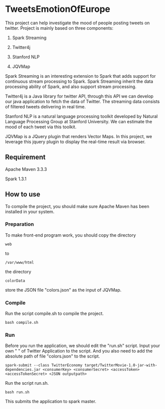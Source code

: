 # TweetsEmotionOfEurope
This project can help investigate the mood of people posting tweets on twitter. Project is mainly based on three components:

1. Spark Streaming

2. Twitter4j

3. Stanford NLP

4. JQVMap

Spark Streaming is an interesting extension to Spark that adds support for continuous stream processing to Spark. Spark Streaming inherit the data processing ability of Spark, and also support stream processing.

Twitter4j is a Java library for twitter API, through this API we can develop our java application to fetch the data of Twitter. The streaming data consists of filtered tweets delivering in real time.

Stanford NLP is a natural language processing toolkit developed by Natural Language Processing Group at Stanford University. We can estimate the mood of each tweet via this toolkit.

JQVMap is a JQuery plugin that renders Vector Maps. In this project, we leverage this jquery plugin to display the real-time result via browser.

## Requirement
Apache Maven 3.3.3

Spark 1.3.1

## How to use
To compile the project, you should make sure Apache Maven has been installed in your system.

### Preparation
To make front-end program work, you should copy the directory

```
web
```

to

```
/var/www/html
```

the directory 

```
colorData
```

store the JSON file "colors.json" as the input of JQVMap.

### Compile
Run the script compile.sh to compile the project.

```
bash compile.sh
```

### Run
Before you run the application, we should edit the "run.sh" script. Input your own "<consumerKey> <consumerSecret> <accessToken> <accessTokenSecret>" of Twitter Application to the script.
And you also need to add the absolute path of file "colors.json" to the script.

```
spark-submit --class TwitterEconomy target/TwitterMovie-1.0-jar-with-dependencies.jar <consumerKey> <consumerSecret> <accessToken> <accessTokenSecret> <JSON outputpath>
```

Run the script run.sh.

```
bash run.sh
```

This submits the application to spark master.
